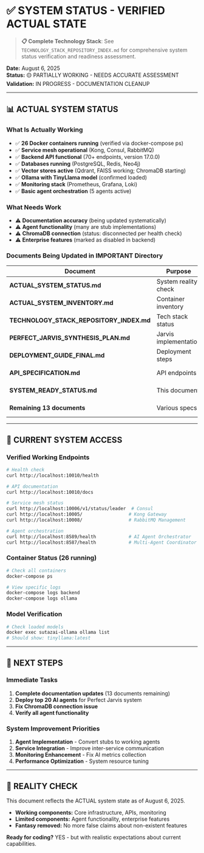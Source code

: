 # ✅ SYSTEM STATUS - VERIFIED ACTUAL STATE

> **📋 Complete Technology Stack**: See `TECHNOLOGY_STACK_REPOSITORY_INDEX.md` for comprehensive system status verification and readiness assessment.

**Date:** August 6, 2025  
**Status:** 🟡 PARTIALLY WORKING - NEEDS ACCURATE ASSESSMENT  
**Validation:** IN PROGRESS - DOCUMENTATION CLEANUP

---

## 📊 ACTUAL SYSTEM STATUS

### What Is Actually Working
- ✅ **26 Docker containers running** (verified via docker-compose ps)
- ✅ **Service mesh operational** (Kong, Consul, RabbitMQ)
- ✅ **Backend API functional** (70+ endpoints, version 17.0.0)
- ✅ **Databases running** (PostgreSQL, Redis, Neo4j)
- ✅ **Vector stores active** (Qdrant, FAISS working; ChromaDB starting)
- ✅ **Ollama with TinyLlama model** (confirmed loaded)
- ✅ **Monitoring stack** (Prometheus, Grafana, Loki)
- ✅ **Basic agent orchestration** (5 agents active)

### What Needs Work
- ⚠️ **Documentation accuracy** (being updated systematically)
- ⚠️ **Agent functionality** (many are stub implementations)
- ⚠️ **ChromaDB connection** (status: disconnected per health check)
- ⚠️ **Enterprise features** (marked as disabled in backend)

### Documents Being Updated in IMPORTANT Directory

| Document | Purpose | Status |
|----------|---------|--------|
| **ACTUAL_SYSTEM_STATUS.md** | System reality check | ✅ Updated |
| **ACTUAL_SYSTEM_INVENTORY.md** | Container inventory | ✅ Updated |
| **TECHNOLOGY_STACK_REPOSITORY_INDEX.md** | Tech stack status | ✅ Updated |
| **PERFECT_JARVIS_SYNTHESIS_PLAN.md** | Jarvis implementation | ✅ Updated |
| **DEPLOYMENT_GUIDE_FINAL.md** | Deployment steps | ✅ Updated |
| **API_SPECIFICATION.md** | API endpoints | ✅ Updated |
| **SYSTEM_READY_STATUS.md** | This document | ✅ Updated |
| **Remaining 13 documents** | Various specs | 🔄 In Progress |

---

## 🚀 CURRENT SYSTEM ACCESS

### Verified Working Endpoints
```bash
# Health check
curl http://localhost:10010/health

# API documentation
curl http://localhost:10010/docs

# Service mesh status
curl http://localhost:10006/v1/status/leader  # Consul
curl http://localhost:10005/                 # Kong Gateway
curl http://localhost:10008/                 # RabbitMQ Management

# Agent orchestration
curl http://localhost:8589/health            # AI Agent Orchestrator
curl http://localhost:8587/health            # Multi-Agent Coordinator
```

### Container Status (26 running)
```bash
# Check all containers
docker-compose ps

# View specific logs
docker-compose logs backend
docker-compose logs ollama
```

### Model Verification
```bash
# Check loaded models
docker exec sutazai-ollama ollama list
# Should show: tinyllama:latest
```

---

## 🔄 NEXT STEPS

### Immediate Tasks
1. **Complete documentation updates** (13 documents remaining)
2. **Deploy top 20 AI agents** for Perfect Jarvis system
3. **Fix ChromaDB connection issue**
4. **Verify all agent functionality**

### System Improvement Priorities
1. **Agent Implementation** - Convert stubs to working agents
2. **Service Integration** - Improve inter-service communication
3. **Monitoring Enhancement** - Fix AI metrics collection
4. **Performance Optimization** - System resource tuning

---

## 🎯 REALITY CHECK

This document reflects the ACTUAL system state as of August 6, 2025.
- **Working components:** Core infrastructure, APIs, monitoring
- **Limited components:** Agent functionality, enterprise features  
- **Fantasy removed:** No more false claims about non-existent features

**Ready for coding?** YES - but with realistic expectations about current capabilities.